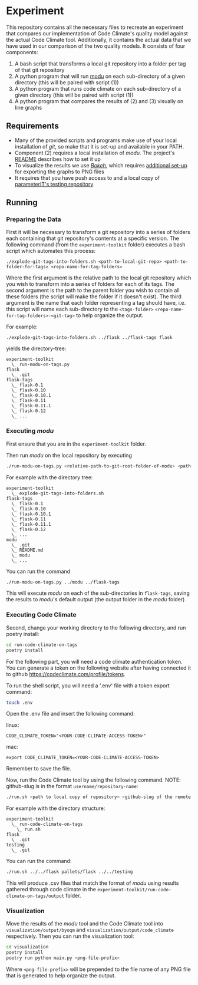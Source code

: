 # Experiment

This repository contains all the necessary files to recreate an experiment that compares our implementation of Code Climate's quality model against the actual Code Climate tool.
Additionally, it contains the actual data that we have used in our comparison of the two quality models.
It consists of four components:

1. A bash script that transforms a local git repository into a folder per tag of that git repository
2. A python program that will run [modu](https://github.com/parameterIT/tool/) on each sub-directory of a given directory (this will be paired with script (1))
3. A python program that runs code climate on each sub-directory of a given directory (this will be paired with script (1))
4. A python program that compares the results of (2) and (3) visually on line graphs

## Requirements

- Many of the provided scripts and programs make use of your local installation of _git_, so make that it is set-up and available in your PATH.
- Component (2) requires a local installation of _modu_. The project's [README](https://github.com/parameterIT/tool/blob/main/README.md) describes how to set it up
- To visualize the results we use [_Bokeh_](https://docs.bokeh.org/en/latest/index.html), which requires [additional set-up](https://docs.bokeh.org/en/latest/docs/user_guide/output/export.html) for exporting the graphs to PNG files
- It requires that you have push access to and a local copy of [parameterIT's testing repository](https://github.com/parameterIT/testing)

## Running

### Preparing the Data

First it will be necessary to transform a git repository into a series of folders each containing that git repository's contents at a specific version.
The following command (from the `experiment-toolkit` folder) executes a bash script which automates this process:

```shell
./explode-git-tags-into-folders.sh <path-to-local-git-repo> <path-to-folder-for-tags> <repo-name-for-tag-folders>
```

Where the first argument is the relative path to the local git repository which you wish to transform into a series of folders for each of its tags.
The second argument is the path to the parent folder you wish to contain all these folders (the script will make the folder if it doesn't exist).
The third argument is the name that each folder representing a tag should have, i.e. this script will name each sub-directory to the `<tags-folder>` `<repo-name-for-tag-folders>-<git-tag>` to help organize the output.


For example:

```shell
./explode-git-tags-into-folders.sh ../flask ../flask-tags flask
```

yields the directory-tree:
```
experiment-toolkit
  \_ run-modu-on-tags.py
flask
  \_ .git
flask-tags
  \_ flask-0.1
  \_ flask-0.10
  \_ flask-0.10.1
  \_ flask-0.11
  \_ flask-0.11.1
  \_ flask-0.12
  \_ ...
```

### Executing _modu_

First ensure that you are in the `experiment-toolkit` folder.

Then run _modu_ on the local repository by executing

```sh
./run-modu-on-tags.py <relative-path-to-git-root-folder-of-modu> <path-to-folder-containing-tags>
```

For example with the directory tree:
```
experiment-toolkit
  \_ explode-git-tags-into-folders.sh
flask-tags
  \_ flask-0.1
  \_ flask-0.10
  \_ flask-0.10.1
  \_ flask-0.11
  \_ flask-0.11.1
  \_ flask-0.12
  \_ ...
modu
  \_ .git
  \_ README.md
  \_ modu
  \_ ...
```

You can run the command

```sh
./run-modu-on-tags.py ../modu ../flask-tags
```

This will execute _modu_ on each of the sub-directories in `flask-tags`, saving the results to _modu_'s default output (the output folder in the _modu_ folder)

### Executing Code Climate

Second, change your working directory to the following directory, and run poetry install:
```.sh
cd run-code-climate-on-tags
poetry install
```
For the following part, you will need a code climate authentication token. You can generate a token on the following website after having connected it to github https://codeclimate.com/profile/tokens.

To run the shell script, you will need a '.env' file with a token export command:
```sh
touch .env
```

Open the .env file and insert the following command:

linux:
```
CODE_CLIMATE_TOKEN="<YOUR-CODE-CLIMATE-ACCESS-TOKEN>"
```
mac:
```
export CODE_CLIMATE_TOKEN=<YOUR-CODE-CLIMATE-ACCESS-TOKEN>
```

Remember to save the file.

Now, run the Code Climate tool by using the following command. NOTE: github-slug is in the format `username/repository-name`:

```sh
./run.sh <path to local copy of repository> <github-slug of the remote of the repo> <path to testing repository>
```

For example with the directory structure:
```
experiment-toolkit
  \_ run-code-climate-on-tags
    \_ run.sh
flask
  \_ .git
testing
  \_ .git
```

You can run the command:
```sh
./run.sh ../../flask pallets/flask ../../testing
```

This will produce .csv files that match the format of _modu_ using results gathered through code climate in the `experiment-toolkit/run-code-climate-on-tags/output` folder.

### Visualization

Move the results of the _modu_ tool and the Code Climate tool into `visualization/output/byoqm` and `visualization/output/code_climate` respectively.
Then you can run the visualization tool:

```sh
cd visualization
poetry install
poetry run python main.py <png-file-prefix>
```

Where `<png-file-prefix>` will be prepended to the file name of any PNG file that is generated to help organize the output.
